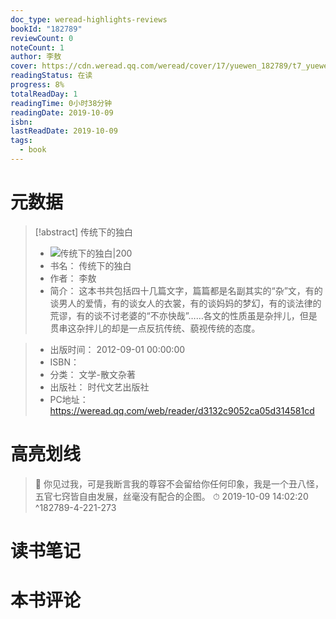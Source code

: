 ```yaml
---
doc_type: weread-highlights-reviews
bookId: "182789"
reviewCount: 0
noteCount: 1
author: 李敖
cover: https://cdn.weread.qq.com/weread/cover/17/yuewen_182789/t7_yuewen_1827891703670392.jpg
readingStatus: 在读
progress: 8%
totalReadDay: 1
readingTime: 0小时38分钟
readingDate: 2019-10-09
isbn: 
lastReadDate: 2019-10-09
tags:
  - book
---
```

# 元数据
> [!abstract] 传统下的独白
> - ![ 传统下的独白|200](https://cdn.weread.qq.com/weread/cover/17/yuewen_182789/t7_yuewen_1827891703670392.jpg)
> - 书名： 传统下的独白
> - 作者： 李敖
> - 简介： 这本书共包括四十几篇文字，篇篇都是名副其实的“杂”文，有的谈男人的爱情，有的谈女人的衣裳，有的谈妈妈的梦幻，有的谈法律的荒谬，有的谈不讨老婆的“不亦快哉”……各文的性质虽是杂拌儿，但是贯串这杂拌儿的却是一点反抗传统、藐视传统的态度。

> - 出版时间： 2012-09-01 00:00:00
> - ISBN： 
> - 分类： 文学-散文杂著
> - 出版社： 时代文艺出版社
> - PC地址：https://weread.qq.com/web/reader/d3132c9052ca05d314581cd

# 高亮划线



> 📌 你见过我，可是我断言我的尊容不会留给你任何印象，我是一个丑八怪，五官七窍皆自由发展，丝毫没有配合的企图。 
> ⏱ 2019-10-09 14:02:20 ^182789-4-221-273

# 读书笔记

# 本书评论

